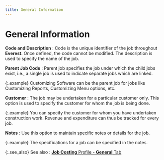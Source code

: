 ```yaml
---
title: General Information
---
```


# General Information


**Code and Description**
: Code is the unique identifier of the job throughout  **Everest**. Once defined, the code  cannot be modified. The description is used to specify the name of the  job.


**Parent Job Code**
: Parent job specifies the job under which the child  jobs exist, i.e., a single job is used to indicate separate jobs which  are linked.


{:.example}
Customizing Software can be the parent job  for jobs like Customizing Reports, Customizing Menu options, etc.


**Customer**
: The job may be undertaken for a particular customer  only. This option is used to specify the customer for whom the job is  being done.


{:.example}
You can specify the customer for whom you  have undertaken construction work. Revenue and expenditure can thus be  tracked for every job.


**Notes**
: Use this option to maintain specific notes or details  for the job.


{:.example}
The specifications for a job can be specified in the notes.


{:.see_also}
See also
: [**Job Costing** Profile - **General**  Tab]({{site.sc_baseurl}}/options/job-costing/set-up-a-job-code/job_costing_profile_general_tab.html)
